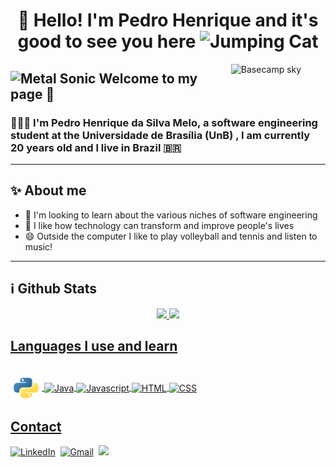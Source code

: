   <h1 align="center"> 👋 Hello! I'm Pedro Henrique and it's good to see you here  <img width="10%" src="https://media.tenor.com/8HaTOA3o0OoAAAAi/pixel-cat.gif" alt="Jumping Cat" /> </h1>
  
<img align="right" width="30%" src="https://media.tenor.com/DVXNuYXLyGUAAAAC/raining-pixel.gif" alt="Basecamp sky" />

## <img width="10%" src="https://media.tenor.com/eFDyVHXgxL0AAAAi/metal-sonic-pixelated.gif" alt="Metal Sonic" />  **Welcome to my page 🔭**

 <h3> 
       🧑🏻‍💻 I'm Pedro Henrique da Silva Melo, a software engineering student at the <a style="text-decoration:none;" href="http://www.unb.br"> Universidade de Brasília (UnB) </a>, I am currently 20 years old and I live in Brazil 🇧🇷
  </h3>

  ***
 
  ## **✨ About me**
  - 📝 I'm looking to learn about the various niches of software engineering
  - 🤔 I like how technology can transform and improve people's lives
  - 😄 Outside the computer I like to play volleyball and tennis and listen to music!

  ***


## ℹ️ Github Stats

<div align="center">
  <a href="https://github.com/phmelosilva">
  <img height="160em" src="https://github-readme-stats.vercel.app/api?username=phmelosilva&show_icons=true&theme=algolia&include_all_commits=true&count_private=true"/>
  <img height="160em" src="https://github-readme-stats.vercel.app/api/top-langs/?username=phmelosilva&layout=compact&langs_count=7&theme=algolia"/>
</div>


## Languages I use and learn

  <div style="display: inline_block"><br>
  <img align="center" alt="Python" height="40" width="50" src="https://raw.githubusercontent.com/devicons/devicon/master/icons/python/python-original.svg">
  <img align="center" alt="Java" height="40" width="50" src="https://cdn.jsdelivr.net/gh/devicons/devicon/icons/java/java-original.svg" />
  <img align="center" alt="Javascript" height="40" width="50" src="https://cdn.jsdelivr.net/gh/devicons/devicon/icons/javascript/javascript-original.svg" />   
  <img align="center" alt="HTML" height="40" width="50" src="https://cdn.jsdelivr.net/gh/devicons/devicon/icons/html5/html5-original.svg" />
  <img align="center" alt="CSS" height="40" width="50" src="https://cdn.jsdelivr.net/gh/devicons/devicon/icons/css3/css3-original.svg" />
                          
  </div>
  
##

## Contact
  <div> 
<a href="https://www.linkedin.com/in/phmelosilva/"><img src="https://img.shields.io/badge/linkedin-%230077B5.svg?&style=for-the-badge&logo=linkedin&logoColor=white" alt="LinkedIn" /></a>&nbsp;
<a href="mailto:pedrodsm1819@gmail.com"><img src="https://img.shields.io/badge/gmail-%23D14836.svg?&style=for-the-badge&logo=gmail&logoColor=white" alt="Gmail"/></a>&nbsp;
 <a href="https://www.instagram.com/phmelosilva/" target="_blank"><img src="https://img.shields.io/badge/Instagram-E4405F?style=for-the-badge&logo=instagram&logoColor=white" target="_blank"></a> 

  </div>
 
  ## 



